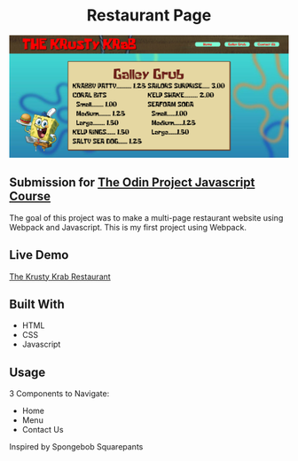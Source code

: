 <h1 align='center'>Restaurant Page</h1>

![Preview](/src/images/preview.png)

## Submission for [The Odin Project Javascript Course](https://www.theodinproject.com/lessons/node-path-javascript-restaurant-page)

The goal of this project was to make a multi-page restaurant website using Webpack and Javascript. This is my first project using Webpack.

## Live Demo
[The Krusty Krab Restaurant](https://mlorraine4.github.io/restaurant-page/)

## Built With
- HTML
- CSS 
- Javascript

## Usage
3 Components to Navigate:
- Home
- Menu
- Contact Us

Inspired by Spongebob Squarepants
